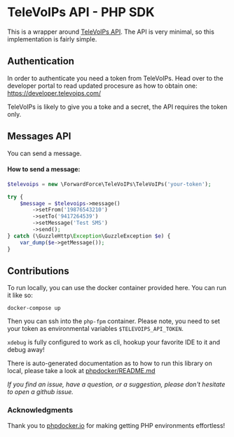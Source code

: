 # TeleVoIPs API - PHP SDK

This is a wrapper around [TeleVoIPs API](https://televoips.com/). The API is very minimal, so this implementation is fairly simple.

## Authentication

In order to authenticate you need a token from TeleVoIPs. Head over to the developer portal to read updated procesure as how to
obtain one: https://developer.televoips.com/

TeleVoIPs is likely to give you a toke and a secret, the API requires the token only. 

## Messages API

You can send a message.

#### How to send a message:
```php
$televoips = new \ForwardForce\TeleVoIPs\TeleVoIPs('your-token');

try {
    $message = $televoips->message()
        ->setFrom('19876543210')
        ->setTo('9417264539')
        ->setMessage('Test SMS')
        ->send();
} catch (\GuzzleHttp\Exception\GuzzleException $e) {
    var_dump($e->getMessage());
}
```


## Contributions

To run locally, you can use the docker container provided here. You can run it like so:

```
docker-compose up
```

Then you can ssh into the `php-fpm` container. Please note, you need to set your token as
environmental variables `$TELEVOIPS_API_TOKEN`. 

`xdebug` is fully configured to work as cli, hookup your favorite IDE to it and debug away!

There is auto-generated documentation as to how to run this library on local, please  take a look at [phpdocker/README.md](phpdocker/README.md)

*If you find an issue, have a question, or a suggestion, please don't hesitate to open a github issue.*

### Acknowledgments 

Thank you to [phpdocker.io](https://phpdocker.io) for making getting PHP environments effortless! 
